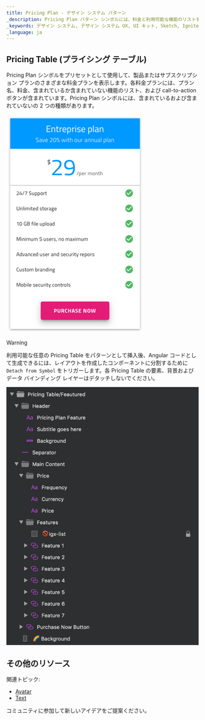 ```yaml
---
title: Pricing Plan - デザイン システム パターン
_description: Pricing Plan パターン シンボルには、料金と利用可能な機能のリストを含む料金表が表示されます。
_keywords: デザイン システム, デザイン システム UX, UI キット, Sketch, Ignite UI for Angular, Sketch to Angular, Angular, Angular デザイン システム, Sketch から コードをエクスポート, Angular 用のデザイン キット, Sketch HTML, Sketch to HTML, Sketch UI キット
_language: ja
---
```


## Pricing Table (プライシング テーブル)

Pricing Plan シンボルをプリセットとして使用して、製品またはサブスクリプション プランのさまざまな料金プランを表示します。各料金プランには、プラン名、料金、含まれているか含まれていない機能のリスト、および call-to-action ボタンが含まれています。Pricing Plan シンボルには、含まれているおよび含まれていないの 2 つの種類があります。

<img class="responsive-img" src="../images/pricing_plan.png" srcset="../images/pricing_plan@2x.png 2x" />


> [!WARNING]
> 利用可能な任意の Pricing Table をパターンとして挿入後、Angular コードとして生成できるには、レイアウトを作成したコンポーネントに分割するために `Detach from Symbol` をトリガーします。各 Pricing Table の要素、背景およびデータ バインディング レイヤーはデタッチしないでください。

<img class="responsive-img" src="../images/pricing_plan_detach.png" />

## その他のリソース

関連トピック:

- [Avatar](../components/avatar.md)
- [Text](../components/text.md)
  <div class="divider--half"></div>

コミュニティに参加して新しいアイデアをご提案ください。


